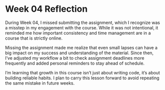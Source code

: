 # Week 04 Reflection

During Week 04, I missed submitting the assignment, which I recognize was a misstep in my engagement with the course. While it was not intentional, it reminded me how important consistency and time management are in a course that is strictly online.

Missing the assignment made me realize that even small lapses can have a big impact on my success and understanding of the material. Since then, I’ve adjusted my workflow a bit to check assignment deadlines more frequently and added personal reminders to stay ahead of schedule.

I’m learning that growth in this course isn’t just about writing code, it’s about building reliable habits. I plan to carry this lesson forward to avoid repeating the same mistake in future weeks.
